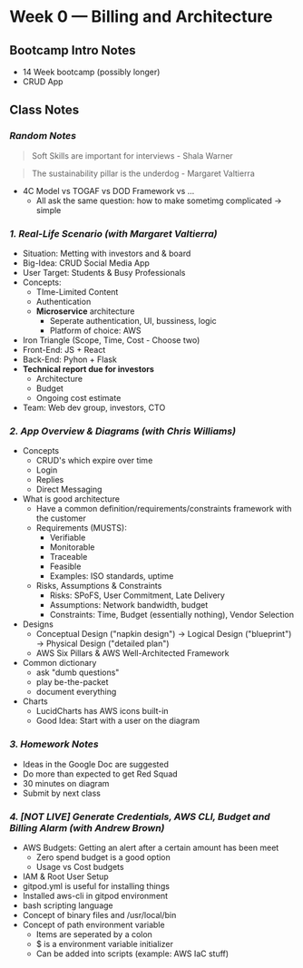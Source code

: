 # Week 0 — Billing and Architecture

## Bootcamp Intro Notes

- 14 Week bootcamp (possibly longer)
- CRUD App

## Class Notes

### _Random Notes_

> Soft Skills are important for interviews - Shala Warner

> The sustainability pillar is the underdog - Margaret Valtierra

- 4C Model vs TOGAF vs DOD Framework vs ...
  - All ask the same question: how to make sometimg complicated → simple

### _1. Real-Life Scenario (with Margaret Valtierra)_

- Situation: Metting with investors and & board
- Big-Idea: CRUD Social Media App
- User Target: Students & Busy Professionals
- Concepts:
  - TIme-Limited Content
  - Authentication
  - **Microservice** architecture
    - Seperate authentication, UI, bussiness, logic
    - Platform of choice: AWS
- Iron Triangle (Scope, Time, Cost - Choose two)
- Front-End: JS + React
- Back-End: Pyhon + Flask
- **Technical report due for investors**
  - Architecture
  - Budget
  - Ongoing cost estimate
- Team: Web dev group, investors, CTO

### _2. App Overview & Diagrams (with Chris Williams)_

- Concepts
  - CRUD's which expire over time
  - Login
  - Replies
  - Direct Messaging
- What is good architecture
  - Have a common definition/requirements/constraints framework with the customer
  - Requirements (MUSTS):
    - Verifiable
    - Monitorable
    - Traceable
    - Feasible
    - Examples: ISO standards, uptime
  - Risks, Assumptions & Constraints
    - Risks: SPoFS, User Commitment, Late Delivery
    - Assumptions: Network bandwidth, budget
    - Constraints: Time, Budget (essentially nothing), Vendor Selection
- Designs
  - Conceptual Design ("napkin design") → Logical Design ("blueprint") → Physical Design ("detailed plan")
  - AWS Six Pillars & AWS Well-Architected Framework
- Common dictionary
  - ask "dumb questions"
  - play be-the-packet
  - document everything
- Charts
  - LucidCharts has AWS icons built-in
  - Good Idea: Start with a user on the diagram

### _3. Homework Notes_

- Ideas in the Google Doc are suggested
- Do more than expected to get Red Squad
- 30 minutes on diagram
- Submit by next class

### _4. [NOT LIVE] Generate Credentials, AWS CLI, Budget and Billing Alarm (with Andrew Brown)_

- AWS Budgets: Getting an alert after a certain amount has been meet
  - Zero spend budget is a good option
  - Usage vs Cost budgets
- IAM & Root User Setup
- gitpod.yml is useful for installing things
- Installed aws-cli in gitpod environment
- bash scripting language
- Concept of binary files and /usr/local/bin
- Concept of path environment variable
  - Items are seperated by a colon
  - $ is a environment variable initializer
  - Can be added into scripts (example: AWS IaC stuff)
